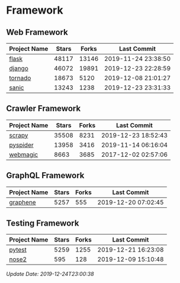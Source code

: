 # Framework

## Web Framework

| Project Name | Stars | Forks | Last Commit |
| ------------ | ----- | ----- | ----------- |
| [flask](https://github.com/pallets/flask) | 48117 | 13146 | 2019-11-24 23:38:50 |
| [django](https://github.com/django/django) | 46072 | 19891 | 2019-12-23 22:28:59 |
| [tornado](https://github.com/tornadoweb/tornado) | 18673 | 5120 | 2019-12-08 21:01:27 |
| [sanic](https://github.com/huge-success/sanic) | 13243 | 1238 | 2019-12-23 23:31:33 |

## Crawler Framework

| Project Name | Stars | Forks | Last Commit |
| ------------ | ----- | ----- | ----------- |
| [scrapy](https://github.com/scrapy/scrapy) | 35508 | 8231 | 2019-12-23 18:52:43 |
| [pyspider](https://github.com/binux/pyspider) | 13958 | 3416 | 2019-11-14 06:16:04 |
| [webmagic](https://github.com/code4craft/webmagic) | 8663 | 3685 | 2017-12-02 02:57:06 |

## GraphQL Framework

| Project Name | Stars | Forks | Last Commit |
| ------------ | ----- | ----- | ----------- |
| [graphene](https://github.com/graphql-python/graphene) | 5257 | 555 | 2019-12-20 07:02:45 |

## Testing Framework

| Project Name | Stars | Forks | Last Commit |
| ------------ | ----- | ----- | ----------- |
| [pytest](https://github.com/pytest-dev/pytest) | 5259 | 1255 | 2019-12-21 16:23:08 |
| [nose2](https://github.com/nose-devs/nose2) | 595 | 128 | 2019-12-09 15:10:48 |

*Update Date: 2019-12-24T23:00:38*